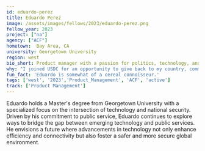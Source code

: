 ```yaml
---
id: eduardo-perez
title: Eduardo Perez
image: /assets/images/fellows/2023/eduardo-perez.png
fellow_year: 2023
project: ["na"]
agency: ["ACF"]
hometown:  Bay Area, CA
university: Georgetown University
region: west
bio_short: Product manager with a passion for politics, technology, and security 
why: "I joined USDC for an opportunity to give back to my country, community, and peers."
fun_fact: 'Eduardo is somewhat of a cereal connoisseur.'
tags: ['west', '2023','Product_Management', 'ACF', 'active']
track: ['Product Management']
---
```


Eduardo holds a Master's degree from Georgetown University with a specialized focus on the intersection of technology and national security. Driven by his commitment to public service, Eduardo continues to explore ways to bridge the gap between emerging technology and public services. He envisions a future where advancements in technology not only enhance efficiency and connectivity but also foster a safer and more secure global environment. 
